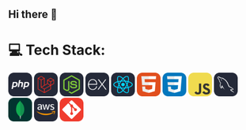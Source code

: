 ## Hi there 👋

# 💻 Tech Stack:
<p>
<img src="assets/icons/PHP-Dark.svg" width="48">
<img src="assets/icons/Laravel-Dark.svg" width="48">
<img src="assets/icons/NodeJS-Dark.svg" width="48">
<img src="assets/icons/ExpressJS-Dark.svg" width="48">
<img src="assets/icons/React-Dark.svg" width="48">
<img src="assets/icons/HTML.svg" width="48">
<img src="assets/icons/CSS.svg" width="48">
<img src="assets/icons/JavaScript.svg" width="48">
<img src="assets/icons/MySQL-Dark.svg" width="48">
<img src="assets/icons/MongoDB.svg" width="48">  
<img src="assets/icons/AWS-Dark.svg" width="48">
<img src="assets/icons/Git.svg" width="48">
</p>




<!--
**DeepakSaini2331997/DeepakSaini2331997** is a ✨ _special_ ✨ repository because its `README.md` (this file) appears on your GitHub profile.

Here are some ideas to get you started:

- 🔭 I’m currently working on ...
- 🌱 I’m currently learning ...
- 👯 I’m looking to collaborate on ...
- 🤔 I’m looking for help with ...
- 💬 Ask me about ...
- 📫 How to reach me: ...
- 😄 Pronouns: ...
- ⚡ Fun fact: ...
-->
